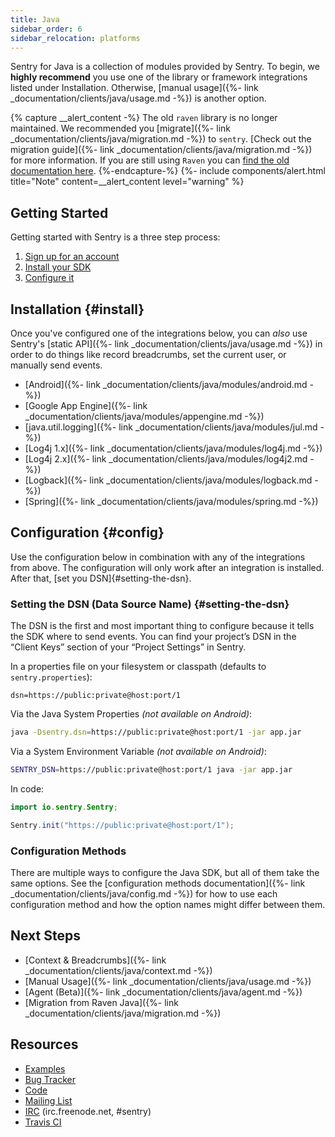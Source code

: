 ```yaml
---
title: Java
sidebar_order: 6
sidebar_relocation: platforms
---
```


Sentry for Java is a collection of modules provided by Sentry. To begin, we **highly recommend** you use one of the library or framework integrations listed under Installation. Otherwise, [manual usage]({%- link _documentation/clients/java/usage.md -%}) is another option. 

{% capture __alert_content -%}
The old `raven` library is no longer maintained. We recommended you [migrate]({%- link _documentation/clients/java/migration.md -%}) to `sentry`. [Check out the migration guide]({%- link _documentation/clients/java/migration.md -%}) for more information. If you are still using `Raven` you can [find the old documentation here](https://github.com/getsentry/sentry-java/blob/raven-java-8.x/docs/modules/raven.rst).
{%-endcapture-%}
{%- include components/alert.html
    title="Note"
    content=__alert_content
    level="warning"
%}

## Getting Started

Getting started with Sentry is a three step process:

1.  [Sign up for an account](https://sentry.io/signup/)
2.  [Install your SDK](#install)
2.  [Configure it](#configure)

## Installation {#install}

Once you've configured one of the integrations below, you can _also_ use Sentry's [static API]({%- link _documentation/clients/java/usage.md -%}) in order to do things like record breadcrumbs, set the current user, or manually send events.

-   [Android]({%- link _documentation/clients/java/modules/android.md -%})
-   [Google App Engine]({%- link _documentation/clients/java/modules/appengine.md -%})
-   [java.util.logging]({%- link _documentation/clients/java/modules/jul.md -%})
-   [Log4j 1.x]({%- link _documentation/clients/java/modules/log4j.md -%})
-   [Log4j 2.x]({%- link _documentation/clients/java/modules/log4j2.md -%})
-   [Logback]({%- link _documentation/clients/java/modules/logback.md -%})
-   [Spring]({%- link _documentation/clients/java/modules/spring.md -%})

## Configuration {#config}

Use the configuration below in combination with any of the integrations from above. The configuration will only work after an integration is installed. After that, [set you DSN]{#setting-the-dsn}.

### Setting the DSN (Data Source Name) {#setting-the-dsn}

The DSN is the first and most important thing to configure because it tells the SDK where to send events. You can find your project’s DSN in the “Client Keys” section of your “Project Settings” in Sentry.

In a properties file on your filesystem or classpath (defaults to `sentry.properties`):

```
dsn=https://public:private@host:port/1
```

Via the Java System Properties _(not available on Android)_:

```bash
java -Dsentry.dsn=https://public:private@host:port/1 -jar app.jar
```

Via a System Environment Variable _(not available on Android)_:

```bash
SENTRY_DSN=https://public:private@host:port/1 java -jar app.jar
```

In code:

```java
import io.sentry.Sentry;

Sentry.init("https://public:private@host:port/1");
```

### Configuration Methods

There are multiple ways to configure the Java SDK, but all of them take the same options. See the [configuration methods documentation]({%- link _documentation/clients/java/config.md -%}) for how to use each configuration method and how the option names might differ between them.

## Next Steps
 
-   [Context & Breadcrumbs]({%- link _documentation/clients/java/context.md -%})
-   [Manual Usage]({%- link _documentation/clients/java/usage.md -%})
-   [Agent (Beta)]({%- link _documentation/clients/java/agent.md -%})
-   [Migration from Raven Java]({%- link _documentation/clients/java/migration.md -%})

## Resources

-   [Examples](https://github.com/getsentry/examples)
-   [Bug Tracker](http://github.com/getsentry/sentry-java/issues)
-   [Code](http://github.com/getsentry/sentry-java)
-   [Mailing List](https://groups.google.com/group/getsentry)
-   [IRC](irc://irc.freenode.net/sentry) (irc.freenode.net, #sentry)
-   [Travis CI](http://travis-ci.org/getsentry/sentry-java)
